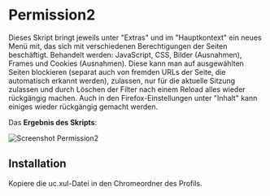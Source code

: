 # Permission2
Dieses Skript bringt jeweils unter "Extras" und im "Hauptkontext" ein neues Menü mit, das sich mit verschiedenen Berechtigungen der Seiten 
beschäftigt. Behandelt werden: JavaScript, CSS, Bilder (Ausnahmen), Frames und Cookies (Ausnahmen). Diese kann man auf ausgewählten Seiten blockieren 
(separat auch von fremden URLs der Seite, die automatisch erkannt werden), zulassen, nur für die aktuelle Sitzung zulassen und durch Löschen der 
Filter nach einem Reload alles wieder rückgängig machen. Auch in den Firefox-Einstellungen unter "Inhalt" kann einiges wieder rückgängig gemacht 
werden.

Das **Ergebnis des Skripts**:

![Screenshot Permission2](https://github.com/ardiman/userChrome.js/raw/master/permission2/scr_permission2.png)

## Installation
Kopiere die uc.xul-Datei in den Chromeordner des Profils.
